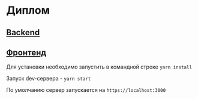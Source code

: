 # Диплом

## [Backend](https://github.com/Alex-m18/ffs21/tree/backend)

## [Фронтенд](https://github.com/Alex-m18/ffs21)

Для установки необходимо запустить в командной строке `yarn install`

Запуск dev-сервера - `yarn start`

По умолчанию сервер запускается на `https://localhost:3000`
